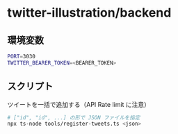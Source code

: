 # twitter-illustration/backend

## 環境変数

```bash
PORT=3030
TWITTER_BEARER_TOKEN=<BEARER_TOKEN>
```


## スクリプト

ツイートを一括で追加する（API Rate limit に注意）

```bash
# ["id", "id", ...] の形で JSON ファイルを指定
npx ts-node tools/register-tweets.ts <json>
```
